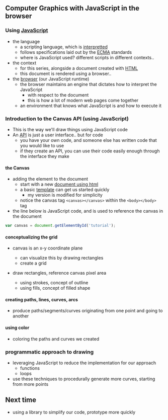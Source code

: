 ## Computer Graphics with JavaScript in the browser

### Using [JavaScript](https://developer.mozilla.org/en-US/docs/Web/JavaScript)
- the language
  - a scripting language, which is [interpretted](https://en.wikipedia.org/wiki/Just-in-time_compilation)
  - follows specifications laid out by the [ECMA](https://stackoverflow.com/a/4269188) standards
  - where is JavaScript used? different scripts in different contexts..
- the context
  - for this series, alongside a document created with [HTML](https://developer.mozilla.org/en-US/docs/Learn/Getting_started_with_the_web/HTML_basics)
  - this document is rendered using a browser..
- the [browser](https://en.wikipedia.org/wiki/Web_browser) (our JavaScript runtime)
  - the browser maintains an engine that dictates how to interpret the JavaScript
    - with respect to the document
    - this is how a lot of modern web pages come together
  - an environment that knows what JavaScript is and how to execute it

### Introduction to the Canvas API (using JavaScript)
- This is the way we'll draw things using JavaScript code
- An [API](https://en.wikipedia.org/wiki/API) is just a user interface.. but for code
  - you have your own code, and someone else has written code that you would like to use
  - if they create an API, you can use their code easily enough through the interface they make

#### the Canvas
- adding the element to the document
  - start with a new [document using html](./canvas.html)
  - a basic [template](https://developer.mozilla.org/en-US/docs/Web/API/Canvas_API/Tutorial/Basic_usage#a_skeleton_template) can get us started quickly
    - my version is modified for simplicity
  - notice the canvas tag `<canvas></canvas>` within the `<body></body>` tag
- the line below is JavaScript code, and is used to reference the canvas in the document
```JavaScript
var canvas = document.getElementById('tutorial');
```

#### conceptualizing the grid
- canvas is an x-y coordinate plane
  - can visualize this by drawing rectangles
  - create a grid

- draw rectangles, reference canvas pixel area
  - using strokes, concept of outline
  - using fills, concept of filled shape

#### creating paths, lines, curves, arcs
- produce paths/segments/curves originating from one point and going to another

#### using color
- coloring the paths and curves we created

### programmatic approach to drawing
- leveraging JavaScript to reduce the implementation for our approach
  - functions
  - loops
- use these techniques to procedurally generate more curves, starting from more points

## Next time
- using a library to simplify our code, prototype more quickly
